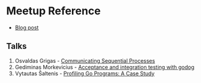 # Meetup Reference

- [Blog post](http://gophers.lt/post/go17-celebration-meetup/)

## Talks

1. Osvaldas Grigas - [Communicating Sequential
   Processes](https://github.com/golang-lt/presentations/2016-09-22/communicating-sequential-processes.pdf)
2. Gediminas Morkevicius - [Acceptance and integration testing with
   godog](https://github.com/l3pp4rd/slides.gediminasm.org/tree/master/gotalks/godog)
3. Vytautas Šaltenis - [Profiling Go Programs: A Case
   Study](https://github.com/rtfb/profiling-go-2016-09)
